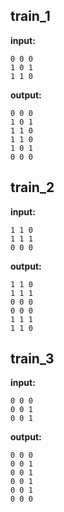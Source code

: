 
## train_1

**input:**
```
0 0 0
1 0 1
1 1 0
```


**output:**
```
0 0 0
1 0 1
1 1 0
1 1 0
1 0 1
0 0 0
```


## train_2

**input:**
```
1 1 0
1 1 1
0 0 0
```


**output:**
```
1 1 0
1 1 1
0 0 0
0 0 0
1 1 1
1 1 0
```


## train_3

**input:**
```
0 0 0
0 0 1
0 0 1
```


**output:**
```
0 0 0
0 0 1
0 0 1
0 0 1
0 0 1
0 0 0
```

